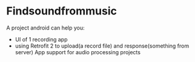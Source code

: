 # Findsoundfrommusic
A project android can help you:
- UI of 1 recording app
- using Retrofit 2 to upload(a record file) and response(something from server)
App support for audio processing projects

